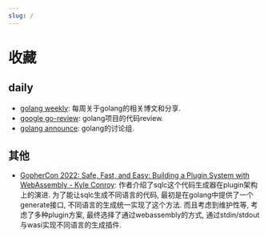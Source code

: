 ```yaml
---
slug: /
---
```

# 收藏

## daily

- [golang weekly](https://golangweekly.com/): 每周关于golang的相关博文和分享.
- [google go-review](https://go-review.googlesource.com/c/go/): golang项目的代码review.
- [golang announce](https://groups.google.com/g/golang-announce): golang的讨论组.

## 其他

- [GopherCon 2022: Safe, Fast, and Easy: Building a Plugin System with WebAssembly - Kyle Conroy](https://www.youtube.com/watch?v=pRT36VqpljA): 作者介绍了sqlc这个代码生成器在plugin架构上的演进. 为了能让sqlc生成不同语言的代码, 最初是在golang中提供了一个generate接口, 不同语言的生成统一实现了这个方法. 而且考虑到维护性等, 考虑了多种plugin方案, 最终选择了通过webassembly的方式, 通过stdin/stdout与wasi实现不同语言的生成插件.
